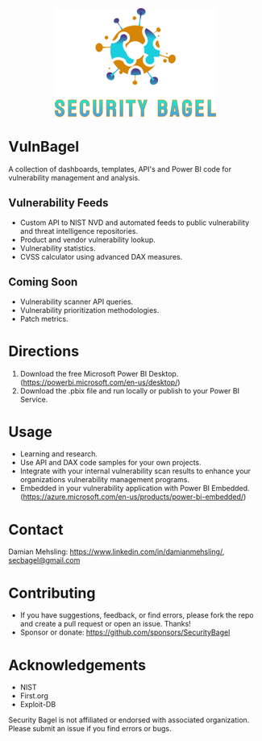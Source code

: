 <p align="center">
  <img src="https://github.com/SecurityBagel/SecurityBagel/blob/main/SecurityBagel.png"/>
</p>

# VulnBagel
A collection of dashboards, templates, API's and Power BI code for vulnerability management and analysis. 

## Vulnerability Feeds
- Custom API to NIST NVD and automated feeds to public vulnerability and threat intelligence repositories.
- Product and vendor vulnerability lookup.
- Vulnerability statistics.
- CVSS calculator using advanced DAX measures.
  
## Coming Soon
- Vulnerability scanner API queries.
- Vulnerability prioritization methodologies.
- Patch metrics.

# Directions
1. Download the free Microsoft Power BI Desktop. (https://powerbi.microsoft.com/en-us/desktop/) 
2. Download the .pbix file and run locally or publish to your Power BI Service.

# Usage
- Learning and research.
- Use API and DAX code samples for your own projects.
- Integrate with your internal vulnerability scan results to enhance your organizations vulnerability management programs.
- Embedded in your vulnerability application with Power BI Embedded. (https://azure.microsoft.com/en-us/products/power-bi-embedded/)

# Contact
Damian Mehsling: https://www.linkedin.com/in/damianmehsling/, secbagel@gmail.com

# Contributing
- If you have suggestions, feedback, or find errors, please fork the repo and create a pull request or open an issue. Thanks!
- Sponsor or donate: https://github.com/sponsors/SecurityBagel
  
# Acknowledgements
- NIST
- First.org
- Exploit-DB
  
Security Bagel is not affiliated or endorsed with associated organization. Please submit an issue if you find errors or bugs. 
